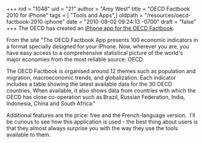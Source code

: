 +++
nid = "1048"
uid = "21"
author = "Amy West"
title = "OECD Factbook 2010 for iPhone"
tags = [ "Tools and Apps",]
oldpath = "/resources/oecd-factbook-2010-iphone"
date = "2010-08-02 09:24:13 -0700"
draft = "false"
+++
The OECD has created an [iPhone app for the OECD
Factbook](http://appshopper.com/books/oecd-factbook-2009). 

From the site "The OECD Factbook App presents 100 economic indicators
in a format specially designed for your iPhone. Now, wherever you are,
you have easy access to a comprehensive statistical picture of the
world's major economies from the most reliable source: OECD.

The OECD Factbook is organised around 12 themes such as population and
migration, macroeconomic trends, and globalization. Each indicator
includes a table showing the latest available data for the 30 OECD
countries. When available, it also shows data from countries with which
the OECD has close co-operation such as Brazil, Russian Federation,
India, Indonesia, China and South Africa."

Additional features are the price: free and the French-language version.
 I'll be curious to see how this application is used - the best thing
about users is that they almost always surprise you with the way they
use the tools available to them.
